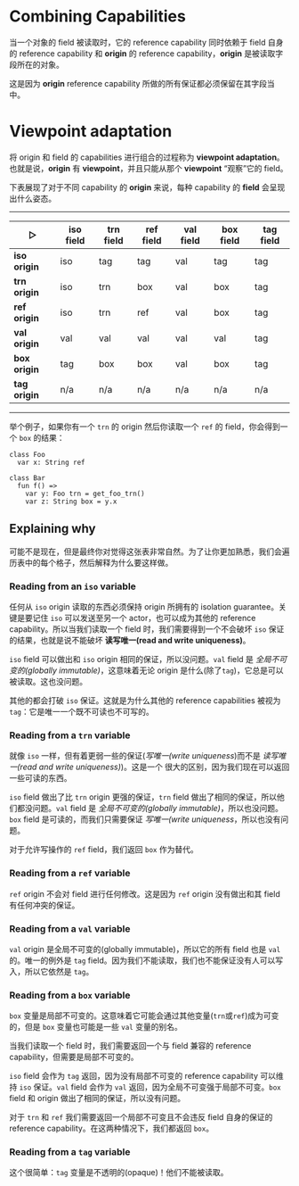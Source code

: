 # Combining Capabilities

当一个对象的 field 被读取时，它的 reference capability 同时依赖于 field 自身的 reference capability 和 __origin__ 的 reference capability，__origin__ 是被读取字段所在的对象。

这是因为 __origin__ reference capability 所做的所有保证都必须保留在其字段当中。

# Viewpoint adaptation

将 origin 和 field 的 capabilities 进行组合的过程称为 __viewpoint adaptation__。也就是说，__origin__ 有 __viewpoint__，并且只能从那个 __viewpoint__ “观察”它的 field。

下表展现了对于不同 capability 的 __origin__ 来说，每种 capability 的 __field__ 会呈现出什么姿态。

---

| &#x25B7;        | iso field | trn field | ref field | val field | box field | tag field |
|-----------------|-----------|-----------|-----------|-----------|-----------|-----------|
| __iso origin__  | iso       | tag       | tag       | val       | tag       | tag       |
| __trn origin__  | iso       | trn       | box       | val       | box       | tag       |
| __ref origin__  | iso       | trn       | ref       | val       | box       | tag       |
| __val origin__  | val       | val       | val       | val       | val       | tag       |
| __box origin__  | tag       | box       | box       | val       | box       | tag       |
| __tag origin__  | n/a       | n/a       | n/a       | n/a       | n/a       | n/a       |

---

举个例子，如果你有一个 `trn` 的 origin 然后你读取一个 `ref` 的 field，你会得到一个 `box` 的结果：

```pony
class Foo
  var x: String ref

class Bar
  fun f() =>
    var y: Foo trn = get_foo_trn()
    var z: String box = y.x
```

## Explaining why

可能不是现在，但是最终你对觉得这张表非常自然。为了让你更加熟悉，我们会遍历表中的每个格子，然后解释为什么要这样做。

### Reading from an `iso` variable

任何从 `iso` origin 读取的东西必须保持 origin 所拥有的 isolation guarantee。关键是要记住 `iso` 可以发送至另一个 actor，也可以成为其他的 reference capability。所以当我们读取一个 field 时，我们需要得到一个不会破坏 `iso` 保证的结果，也就是说不能破坏 __读写唯一(read and write uniqueness)__。

`iso` field 可以做出和 `iso` origin 相同的保证，所以没问题。`val` field 是 _全局不可变的(globally immutable)_，这意味着无论 origin 是什么(除了`tag`)，它总是可以被读取。这也没问题。

其他的都会打破 `iso` 保证。这就是为什么其他的 reference capabilities 被视为 `tag`：它是唯一一个既不可读也不可写的。

### Reading from a `trn` variable

就像 `iso` 一样，但有着更弱一些的保证(_写唯一(write uniqueness_)而不是 _读写唯一(read and write uniqueness)_)。这是一个
很大的区别，因为我们现在可以返回一些可读的东西。

`iso` field 做出了比 `trn` origin 更强的保证，`trn` field 做出了相同的保证，所以他们都没问题。`val` field 是 _全局不可变的(globally immutable)_，所以也没问题。`box` field 是可读的，而我们只需要保证 _写唯一(write uniqueness_，所以也没有问题。

对于允许写操作的 `ref` field，我们返回 `box` 作为替代。

### Reading from a `ref` variable

`ref` origin 不会对 field 进行任何修改。这是因为 `ref` origin 没有做出和其 field 有任何冲突的保证。

### Reading from a `val` variable

`val` origin 是全局不可变的(globally immutable)，所以它的所有 field 也是 `val` 的。唯一的例外是 `tag` field。因为我们不能读取，我们也不能保证没有人可以写入，所以它依然是 `tag`。

### Reading from a `box` variable

`box` 变量是局部不可变的。这意味着它可能会通过其他变量(`trn`或`ref`)成为可变的，但是 `box` 变量也可能是一些 `val` 变量的别名。

当我们读取一个 field 时，我们需要返回一个与 field 兼容的 reference capability，但需要是局部不可变的。

`iso` field 会作为 `tag` 返回，因为没有局部不可变的 reference capability 可以维持 `iso` 保证。`val` field 会作为 `val` 返回，因为全局不可变强于局部不可变。`box` field 和 origin 做出了相同的保证，所以没有问题。

对于 `trn` 和 `ref` 我们需要返回一个局部不可变且不会违反 field 自身的保证的 reference capability。在这两种情况下，我们都返回 `box`。

### Reading from a `tag` variable

这个很简单：`tag` 变量是不透明的(opaque)！他们不能被读取。
